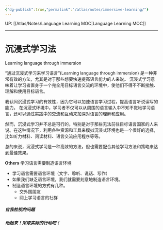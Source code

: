 ```yaml
---
{"dg-publish":true,"permalink":"/atlas/notes/immersive-learning/"}
---
```


UP: [[Atlas/Notes/Language Learning MOC\|Language Learning MOC]]

---
# 沉浸式学习法
Learning language through immersion

“通过沉浸式学习来学习语言”(Learning language through immersion) 是一种非常有效的方法，尤其是对于那些想要快速提高语言能力的人来说。
沉浸式学习意味着让学习者置身于一个完全用目标语言交流的环境中，使他们不得不不断接触、理解和使用目标语言。

我认同沉浸式学习的有效性，因为它可以加速语言学习过程，提高语言听说读写的能力。
在沉浸式环境中，学习者不仅可以从周围的语言输入中不知不觉地学习语言，还可以通过实践中的交流和互动来加深对语言的理解和应用。

然而，沉浸式学习并不总是可行的，特别是对于那些无法前往目标语言国家的人来说。在这种情况下，利用各种资源和工具来模拟沉浸式环境也是一个很好的选择，比如听力材料、阅读材料、语言交流应用程序等等。

总的来说，沉浸式学习是一种高效的方法，但也需要配合其他学习方法和策略来达到最佳效果。

**Others**
学习语言需要制造语言环境
- 学习语言需要语言环境（文字、聆听、说话、写作）
- 如果我们缺乏语言环境，我们就需要刻意地制造语言环境。
- 制造语言环境的方式有几种。
	- 交外国朋友
	- 网上学习语言的社群


##### 自我检视的问题


##### 动起来！采取实际的行动吧！